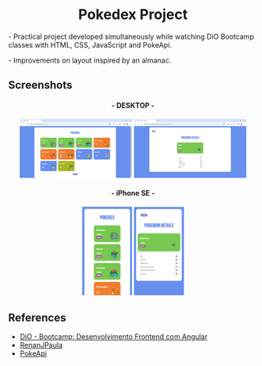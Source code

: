 
<h1 align="center"> Pokedex Project </h1>
<p> - Practical project developed simultaneously while watching DiO Bootcamp classes with HTML, CSS, JavaScript and PokeApi.</p>
<p> - Improvements on layout inspired by an almanac.</p>

<h2>Screenshots</h2>

  <h4 align="center"> - DESKTOP - </h4>
        <p align="center">
            <img src="/assets/images/2.png" alt="Home page on Desktop" style="width: 45%;">
            <img src="/assets/images/1.png" alt="Pokemon Details on Desktop" style="width: 45%;">
        </p>
		

<h4 align="center"> - iPhone SE - </h4>
        <p align="center">
            <img src="/assets/images/3.png" alt="Home page on iPhone" style="width: 20%;">
            <img src="/assets/images/4.png" alt="Pokemon Details on iPhone" style="width: 20%;">
        </p>


## References

 - [DiO - Bootcamp: Desenvolvimento Frontend com Angular ](https://www.dio.me/bootcamp/coding-future-banco-pan-desenvolvimento-frontend-com-angular)
 - [RenanJPaula](https://github.com/digitalinnovationone/js-developer-pokedex/tree/projeto-base)
 - [PokeApi](https://pokeapi.co/)
